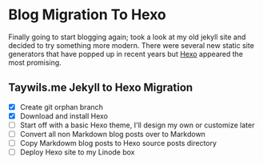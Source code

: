 # Blog Migration To Hexo

Finally going to start blogging again; took a look at my old jekyll site and decided to try something more modern.
There were several new static site generators that have popped up in recent years but [Hexo][link_hexo] appeared the most promising.

## Taywils.me Jekyll to Hexo Migration

- [x] Create git orphan branch
- [x] Download and install Hexo
- [ ] Start off with a basic Hexo theme, I'll design my own or customize later
- [ ] Convert all non Markdown blog posts over to Markdown
- [ ] Copy Markdowm blog posts to Hexo source posts directory
- [ ] Deploy Hexo site to my Linode box

[link_hexo]: https://hexo.io/
